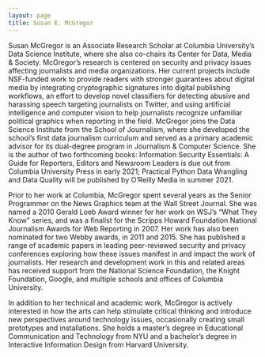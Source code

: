 ```yaml
---
layout: page
title: Susan E. McGregor
---
```


Susan McGregor is an Associate Research Scholar at Columbia University’s Data Science Institute, where she also co-chairs its Center for Data, Media & Society. McGregor’s research is centered on security and privacy issues affecting journalists and media organizations. Her current projects include NSF-funded work to provide readers with stronger guarantees about digital media by integrating cryptographic signatures into digital publishing workflows, an effort to develop novel classifiers for detecting abusive and harassing speech targeting journalists on Twitter, and using artificial intelligence and computer vision to help journalists recognize unfamiliar political graphics when reporting in the field. McGregor joins the Data Science Institute from the School of Journalism, where she developed the school’s first data journalism curriculum and served as a primary academic advisor for its dual-degree program in Journalism & Computer Science. She is the author of two forthcoming books: Information Security Essentials: A Guide for Reporters, Editors and Newsroom Leaders is due out from Columbia University Press in early 2021; Practical Python Data Wrangling and Data Quality will be published by O’Reilly Media in summer 2021.

Prior to her work at Columbia, McGregor spent several years as the Senior Programmer on the News Graphics team at the Wall Street Journal. She was named a 2010 Gerald Loeb Award winner for her work on WSJ’s “What They Know” series, and was a finalist for the Scripps Howard Foundation National Journalism Awards for Web Reporting in 2007. Her work has also been nominated for two Webby awards, in 2011 and 2015. She has published a range of academic papers in leading peer-reviewed security and privacy conferences exploring how these issues manifest in and impact the work of journalists. Her research and development work in this and related areas has received support from the National Science Foundation, the Knight Foundation, Google, and multiple schools and offices of Columbia University. 

In addition to her technical and academic work, McGregor is actively interested in how the arts can help stimulate critical thinking and introduce new perspectives around technology issues, occasionally creating small prototypes and installations. She holds a master’s degree in Educational Communication and Technology from NYU and a bachelor’s degree in Interactive Information Design from Harvard University.

